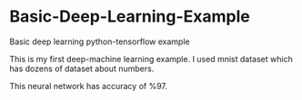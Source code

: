 # Basic-Deep-Learning-Example
Basic deep learning python-tensorflow example

This is my first deep-machine learning example. I used mnist dataset which has dozens of dataset about numbers. 

This neural network has accuracy of %97.
